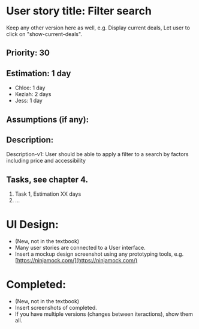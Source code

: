 
# User story title: Filter search

Keep any other version here as well, e.g. Display current deals, Let user to click on "show-current-deals".

## Priority: 30

## Estimation: 1 day

* Chloe: 1 day
* Keziah: 2 days
* Jess: 1 day

  
## Assumptions (if any):

## Description: 

Description-v1: User should be able to apply a filter to a search by factors including price and accessibility

## Tasks, see chapter 4.

1. Task 1, Estimation XX days
2. ...


# UI Design:
* (New, not in the textbook) 
* Many user stories are connected to a User interface.
* Insert a mockup design screenshot using any prototyping tools, e.g. [https://ninjamock.com/](https://ninjamock.com/)

# Completed:
* (New, not in the textbook) 
* Insert screenshots of completed. 
* If you have multiple versions (changes between iteractions), show them all.
